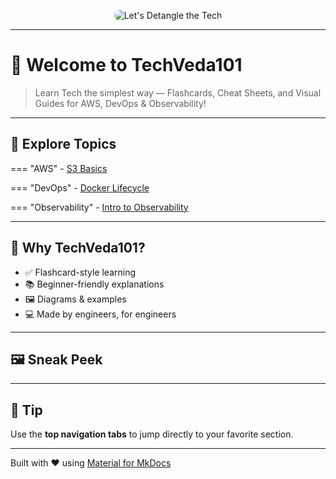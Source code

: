 <p align="center">
  <img src="assets/images/Techvedaimage.png" alt="Let's Detangle the Tech" style="max-width: 100%; border-radius: 12px;" />
</p>

---

# 👋 Welcome to **TechVeda101**

> Learn Tech the simplest way — Flashcards, Cheat Sheets, and Visual Guides for AWS, DevOps & Observability!

---

## 🚀 Explore Topics

=== "AWS"
    - [S3 Basics](docs/aws/s3-basics.md)

=== "DevOps"
    - [Docker Lifecycle](docs/devops/docker-lifecycle.md)

=== "Observability"
    - [Intro to Observability](docs/observability/intro.md)

---

## 🧠 Why TechVeda101?

- ✅ Flashcard-style learning
- 📚 Beginner-friendly explanations
- 🖼️ Diagrams & examples
- 💻 Made by engineers, for engineers

---

## 🖼️ Sneak Peek

<!-- ![S3 Diagram](/assets/images/s3-diagram.png) -->

---

## 📌 Tip
Use the **top navigation tabs** to jump directly to your favorite section.

---

Built with ❤️ using [Material for MkDocs](https://squidfunk.github.io/mkdocs-material/)
